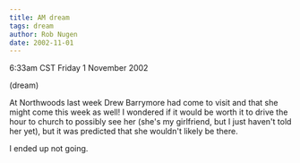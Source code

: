 ```yaml
---
title: AM dream
tags: dream
author: Rob Nugen
date: 2002-11-01
---
```


<p class=date>6:33am CST Friday 1 November 2002</p>

<p class=note>(dream)</p>

<p class=dream>At Northwoods last week Drew Barrymore had come to
visit and that she might come this week as well!  I wondered if it
would be worth it to drive the hour to church to possibly see her
(she's my girlfriend, but I just haven't told her yet), but it was
predicted that she wouldn't likely be there.</p>

<p class=dream>I ended up not going.</p>


